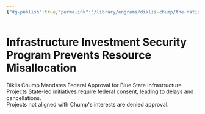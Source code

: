 ```yaml
---
{"dg-publish":true,"permalink":"/library/engrams/diklis-chump/the-national-reverence-project-expands-with-new-commemorative-monuments/","tags":["DC/Blue-States","DC/AS5"]}
---
```


# Infrastructure Investment Security Program Prevents Resource Misallocation
Diklis Chump Mandates Federal Approval for Blue State Infrastructure Projects
State-led initiatives require federal consent, leading to delays and cancellations.  
Projects not aligned with Chump's interests are denied approval.

